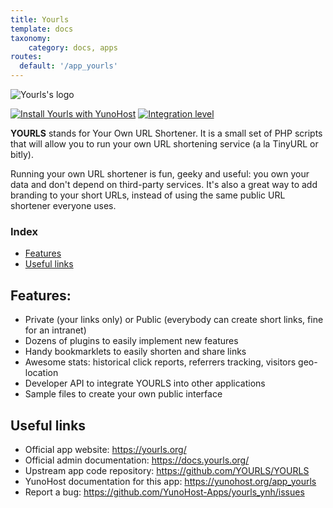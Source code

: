 ```yaml
---
title: Yourls
template: docs
taxonomy:
    category: docs, apps
routes:
  default: '/app_yourls'
---
```


![Yourls's logo](image://yourls-logo.png?height=100)


[![Install Yourls with YunoHost](https://install-app.yunohost.org/install-with-yunohost.png)](https://install-app.yunohost.org/?app=yourls) 
[![Integration level](https://dash.yunohost.org/integration/yourls.svg)](https://dash.yunohost.org/appci/app/yourls)


**YOURLS** stands for Your Own URL Shortener. It is a small set of PHP scripts that will allow you to run your own URL shortening service (a la TinyURL or bitly).

Running your own URL shortener is fun, geeky and useful: you own your data and don't depend on third-party services. It's also a great way to add branding to your short URLs, instead of using the same public URL shortener everyone uses.

### Index

- [Features](#features)
- [Useful links](#useful-links)

## Features:
- Private (your links only) or Public (everybody can create short links, fine for an intranet)
- Dozens of plugins to easily implement new features
- Handy bookmarklets to easily shorten and share links
- Awesome stats: historical click reports, referrers tracking, visitors geo-location
- Developer API to integrate YOURLS into other applications
- Sample files to create your own public interface

## Useful links

* Official app website: https://yourls.org/
* Official admin documentation: https://docs.yourls.org/
* Upstream app code repository: https://github.com/YOURLS/YOURLS
* YunoHost documentation for this app: https://yunohost.org/app_yourls
* Report a bug: https://github.com/YunoHost-Apps/yourls_ynh/issues
